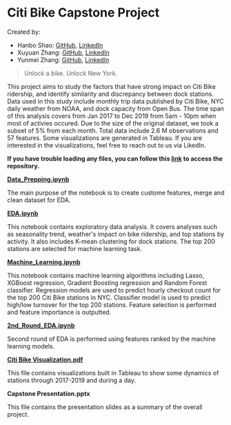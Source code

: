 # Citi Bike Capstone Project
Created by:
* Hanbo Shao: [GitHub](https://github.com/shimmer-croissant0707), [LinkedIn](https://www.linkedin.com/in/hanbo-shao)
* Xuyuan Zhang: [GitHub](https://github.com/AliceXuyuan), [LinkedIn](https://www.linkedin.com/in/xuyuan-zhang)
* Yunmei Zhang: [GitHub](https://github.com/zhangym1256), [LinkedIn](https://www.linkedin.com/in/yunmeizhang)


>Unlock a bike.
Unlock New York. 


This project aims to study the factors that have strong impact on Citi Bike ridership, and identify similarity and discrepancy between dock stations. Data used in this study include monthly trip data published by Citi Bike, NYC daily weather from NOAA, and dock capacity from Open Bus. The time span of this analysis covers from Jan 2017 to Dec 2019 from 5am - 10pm when most of activies occured. Due to the size of the original dataset, we took a subset of 5% from each month. Total data include 2.6 M observations and 57 features. Some visualizations are generated in Tableau. If you are interested in the visualizations, feel free to reach out to us via LikedIn.

**If you have trouble loading any files, you can follow this [link](https://nbviewer.jupyter.org/github/zhangym1256/Citi-Bike-Capstone/tree/master/) to access the repository.** 


[**Data_Prepping.ipynb**](https://github.com/shimmer-croissant0707/Citi-Bike-Capstone/blob/master/Data_Prepping.ipynb)

The main purpose of the notebook is to create custome features, merge and clean dataset for EDA. 

[**EDA.ipynb**](https://github.com/shimmer-croissant0707/Citi-Bike-Capstone/blob/master/EDA.ipynb)

This notebook contains exploratory data analysis. It covers analyses such as seasonality trend, weather's impact on bike ridership, and top stations by activity. It also includes K-mean clustering for dock stations. The top 200 stations are selected for machine learning task. 

[**Machine_Learning.ipynb**](https://github.com/shimmer-croissant0707/Citi-Bike-Capstone/blob/master/Machine_Learning.ipynb)

This notebook contains machine learning algorithms including Lasso, XGBoost regression, Gradient Boosting regression and Random Forest classifier. Regression models are used to predict hourly checkout count for the top 200 Citi Bike stations in NYC. Classifier model is used to predict high/low turnover for the top 200 stations. Feature selection is performed and feature importance is outputted.  

[**2nd_Round_EDA.ipynb**](https://github.com/shimmer-croissant0707/Citi-Bike-Capstone/blob/master/2nd_Round_EDA.ipynb)

Second round of EDA is performed using features ranked by the machine learning models.

[**Citi Bike Visualization.pdf**](https://github.com/shimmer-croissant0707/Citi-Bike-Capstone/blob/master/Citi%20Bike%20Visualization.pdf)

This file contains visualizations built in Tableau to show some dynamics of stations through 2017-2019 and during a day. 

**Capstone Presentation.pptx** 

This file contains the presentation slides as a summary of the overall project. 
